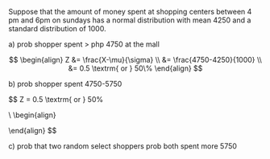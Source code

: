 Suppose that the amount of money spent at shopping centers between 4 pm and 6pm on sundays has a normal distribution with mean 4250 and a standard distribution of 1000.

a) prob shopper spent > php 4750 at the mall

$$
\begin{align}
	Z &= \frac{X-\mu}{\sigma} \\
	  &= \frac{4750-4250}{1000} \\
	  &= 0.5 \textrm{ or } 50\%
\end{align}
$$


b) prob shopper spent 4750-5750

$$
Z = 0.5 \textrm{ or } 50\%


\\
\begin{align}
	
\end{align}
$$

c) prob that two random select shoppers prob both spent more 5750